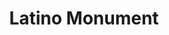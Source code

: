 ---
pid: PT61
title: Latino Monument
location_transcription: 9th and Hunting Park
zipcode: 
outside_phl: 
neighborhood: 
age: '50'
age_range: 50-59
instagram: 
image_file_name: PT_61.jpg
proposal_transcription: |-
  Sculpture celebrating latino culture, anything about Spanish culture.
  Not many monuments around that area about hispanic culture.
  Huge Spanish community, diversity needs to be celebrating more.
topic: Hispanic,Inclusivity
topic_summary: 0, 0
type: Sculpture Statue
keywords_other: 
credit: Justina
image_labels: 
twitter: 
facebook: 
permalink: "/monuments/pt61/"
layout: item-page
---